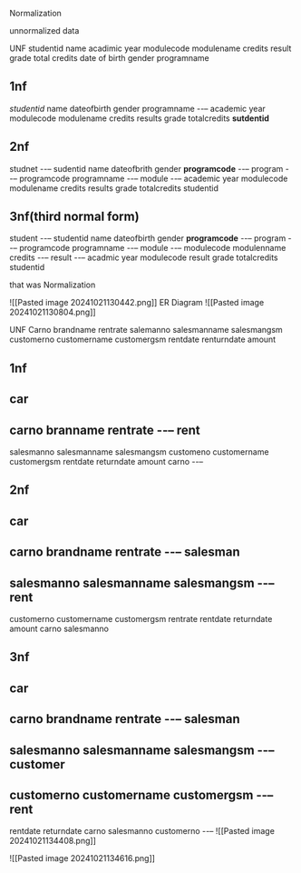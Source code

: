 Normalization

unnormalized data


UNF
studentid
name
acadimic year
modulecode
modulename
credits
result
grade
total credits
date of birth
gender
programname

1nf
---
*studentid*
name
dateofbirth
gender
programname
--–
academic year
modulecode
modulename
credits
results
grade
totalcredits
**sutdentid**

2nf
---
studnet
--–
sudentid
name
dateofbrith
gender
**programcode**
--–
program
--–
programcode
programname
--–
module
--–
academic year
modulecode
modulename
credits
results
grade
totalcredits
studentid

3nf(third normal form)
---
student
--–
studentid
name
dateofbirth
gender
**programcode**
--–
program
--–
programcode
programname
--–
module
--–
modulecode
modulenname
credits
--–
result
--–
acadmic year
modulecode
result
grade
totalcredits
studentid

that was
Normalization

![[Pasted image 20241021130442.png]]
ER Diagram
![[Pasted image 20241021130804.png]]

UNF
Carno
brandname
rentrate
salemanno
salesmanname
salesmangsm
customerno
customername
customergsm
rentdate
renturndate
amount

1nf
---
car
----
carno
branname
rentrate
--–
rent
---
salesmanno
salesmanname
salesmangsm
customeno
customername
customergsm
rentdate
returndate
amount
carno
--–

2nf
---
car
---
carno
brandname
rentrate
--–
salesman
---
salesmanno
salesmanname
salesmangsm
--–
rent
---
customerno
customername
customergsm
rentrate
rentdate
returndate
amount
carno
salesmanno

3nf
---
car
---
carno
brandname
rentrate
--–
salesman
---
salesmanno
salesmanname
salesmangsm
--–
customer
---
customerno
customername
customergsm
--–
rent
---
rentdate
returndate
carno
salesmanno
customerno
--–
![[Pasted image 20241021134408.png]]

![[Pasted image 20241021134616.png]]